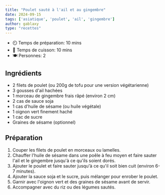```yaml
---
title: "Poulet sauté à l'ail et au gingembre"
date: 2024-09-15
tags: ['asiatique', 'poulet', 'ail', 'gingembre']
author: gablaxy
type: "recettes"
---
```


- ⏲️ Temps de préparation: 10 mins
- 🍳 Temps de cuisson: 10 mins
- 🍽️ Personnes: 2

## Ingrédients

- 2 filets de poulet (ou 200g de tofu pour une version végétarienne)
- 3 gousses d'ail hachées
- 1 morceau de gingembre frais râpé (environ 2 cm)
- 2 cas de sauce soja
- 1 cas d'huile de sésame (ou huile végétale)
- 1 oignon vert finement haché
- 1 cac de sucre
- Graines de sésame (optionnel)

## Préparation

1. Couper les filets de poulet en morceaux ou lamelles.
2. Chauffer l'huile de sésame dans une poêle à feu moyen et faire sauter l'ail et le gingembre jusqu'à ce qu'ils soient dorés.
3. Ajouter le poulet et faire sauter jusqu'à ce qu'il soit bien cuit (environ 6-7 minutes).
4. Ajouter la sauce soja et le sucre, puis mélanger pour enrober le poulet.
5. Garnir avec l'oignon vert et des graines de sésame avant de servir.
6. Accompagner avec du riz ou des légumes sautés.

